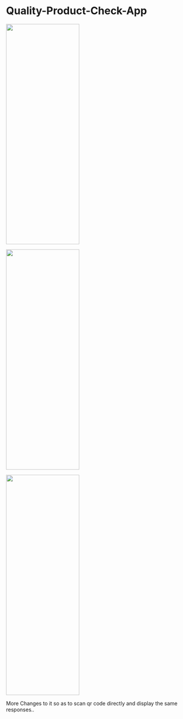 # Quality-Product-Check-App
<a href="https://ibb.co/CJff3dh"><img src="https://i.ibb.co/q0vv3Gk/Screenshot-2024-03-25-21-18-56-96.png"  height="600" width="200" ></a>

<a href="https://ibb.co/VmD3scF"><img src="https://i.ibb.co/BNjw95h/Screenshot-2024-03-25-21-28-07-91.png" height="600" width="200" ></a>


<a href="https://ibb.co/gSBh3r5"><img src="https://i.ibb.co/1rwjL0D/Screenshot-2024-03-25-21-28-11-41.png" height="600" width="200" ></a>

More Changes to it so as to scan qr code directly and display the same responses..

